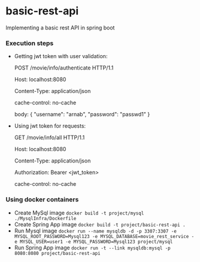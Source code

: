# basic-rest-api
Implementing a basic rest API in spring boot


### Execution steps
- Getting jwt token with user validation:

    POST /movie/info/authenticate HTTP/1.1
    
    Host: localhost:8080
    
    Content-Type: application/json
    
    cache-control: no-cache
    
    body:
    {
    "username": "arnab",
    "password": "passwd1"
    }

- Using jwt token for requests:

    GET /movie/info/all HTTP/1.1
    
    Host: localhost:8080
    
    Content-Type: application/json
    
    Authorization: Bearer <jwt_token>
    
    cache-control: no-cache
    

### Using docker containers

- Create MySql image
`docker build -t project/mysql ./MysqlInfra/Dockerfile`
- Create Spring App image
`docker build -t project/basic-rest-api .`
- Run Mysql image
`docker run --name mysqldb -d -p 3307:3307 -e MYSQL_ROOT_PASSWORD=Mysql123 -e MYSQL_DATABASE=movie_rest_service -e MYSQL_USER=user1 -e MYSQL_PASSWORD=Mysql123 project/mysql`
- Run Spring App image
`docker run -t --link mysqldb:mysql -p 8080:8080 project/basic-rest-api`
